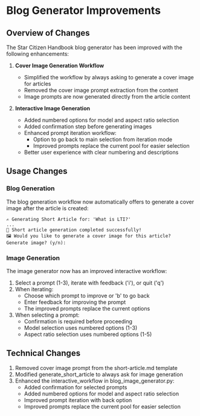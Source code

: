 # Blog Generator Improvements

## Overview of Changes

The Star Citizen Handbook blog generator has been improved with the following enhancements:

1. **Cover Image Generation Workflow**
   - Simplified the workflow by always asking to generate a cover image for articles
   - Removed the cover image prompt extraction from the content
   - Image prompts are now generated directly from the article content

2. **Interactive Image Generation**
   - Added numbered options for model and aspect ratio selection
   - Added confirmation step before generating images
   - Enhanced prompt iteration workflow:
     - Option to go back to main selection from iteration mode
     - Improved prompts replace the current pool for easier selection
   - Better user experience with clear numbering and descriptions

## Usage Changes

### Blog Generation

The blog generation workflow now automatically offers to generate a cover image after the article is created:

```
✍️ Generating Short Article for: 'What is LTI?'
...
🎉 Short article generation completed successfully!
🖼️ Would you like to generate a cover image for this article?
Generate image? (y/n): 
```

### Image Generation

The image generator now has an improved interactive workflow:

1. Select a prompt (1-3), iterate with feedback ('i'), or quit ('q')
2. When iterating:
   - Choose which prompt to improve or 'b' to go back
   - Enter feedback for improving the prompt
   - The improved prompts replace the current options
3. When selecting a prompt:
   - Confirmation is required before proceeding
   - Model selection uses numbered options (1-3)
   - Aspect ratio selection uses numbered options (1-5)

## Technical Changes

1. Removed cover image prompt from the short-article.md template
2. Modified generate_short_article to always ask for image generation
3. Enhanced the interactive_workflow in blog_image_generator.py:
   - Added confirmation for selected prompts
   - Added numbered options for model and aspect ratio selection
   - Improved prompt iteration with back option
   - Improved prompts replace the current pool for easier selection
